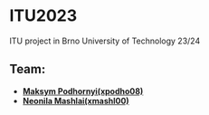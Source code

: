 # ITU2023

ITU project in Brno University of Technology 23/24

## Team:
- [**Maksym Podhornyi(xpodho08)**](https://github.com/max0n1x)
- [**Neonila Mashlai(xmashl00)**](https://github.com/NeliaMashlai)

